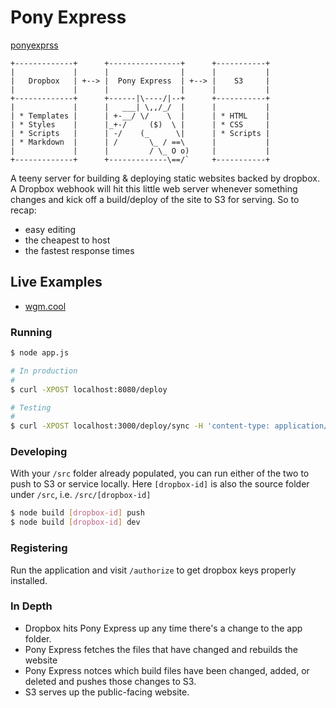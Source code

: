 # Pony Express

[ponyexprss](http://ponyexprss.com/)

```
+-------------+      +----------------+      +-----------+
|             |      |                |      |           |
|   Dropbox   | +--> |  Pony Express  | +--> |    S3     |
|             |      |                |      |           |
+-------------+      +------|\----/|--+      +-----------+
|             |      |   ___| \,,/_/  |      |           |
| * Templates |      | +-__/ \/    \  |      | * HTML    |
| * Styles    |      |_+-/     ($)  \ |      | * CSS     |
| * Scripts   |      | -/    (_      \|      | * Scripts |
| * Markdown  |      | /       \_ / ==\      |           |
|             |      |         / \_ O o)     |           |
+-------------+      +-------------\==/`     +-----------+
```

A teeny server for building & deploying static websites backed by dropbox. A Dropbox webhook will hit this little web server whenever something changes and kick off a build/deploy of the site to S3 for serving. So to recap:

* easy editing
* the cheapest to host
* the fastest response times

## Live Examples

* [wgm.cool](http://wgm.cool)

### Running

```bash
$ node app.js

# In production
#
$ curl -XPOST localhost:8080/deploy

# Testing
#
$ curl -XPOST localhost:3000/deploy/sync -H 'content-type: application/json' -d '{"id": 544017}'
```

### Developing

With your `/src` folder already populated, you can run either of the two to push to S3 or service locally. Here `[dropbox-id]` is also the source folder under `/src`, i.e. `/src/[dropbox-id]`

```bash
$ node build [dropbox-id] push
$ node build [dropbox-id] dev
```

### Registering

Run the application and visit `/authorize` to get dropbox keys properly installed. 

### In Depth

* Dropbox hits Pony Express up any time there's a change to the app folder. 
* Pony Express fetches the files that have changed and rebuilds the website
* Pony Express notces which build files have been changed, added, or deleted
  and pushes those changes to S3. 
* S3 serves up the public-facing website. 
